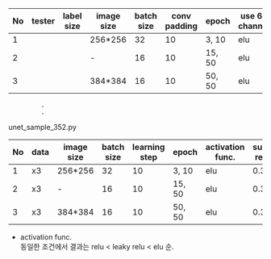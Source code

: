 | No | tester |label size | image size | batch size | conv padding | epoch  | use 64 channel|activation func. | submit result |
|----|------|-------|------------|------------|---------------|--------|------------------|------------------|---------------|
| 1  |    || 256*256    | 32         | 10            | 3, 10  | elu             |                     |  0.306         |
| 2  |    || -          | 16         | 10            | 15, 50 | elu              |   |0.346         |
| 3  |    || 384*384    | 16         | 10            | 50, 50 | elu              |    |0.336         |
  
    
      
          
             
             .  
             .    
             

unet_sample_352.py 

| No | data | image size | batch size | learning step | epoch  | activation func. | submit result |
|----|------|------------|------------|---------------|--------|------------------|---------------|
| 1  | x3   | 256*256    | 32         | 10            | 3, 10  | elu              | 0.306         |
| 2  | x3   | -          | 16         | 10            | 15, 50 | elu              | 0.346         |
| 3  | x3   | 384*384    | 16         | 10            | 50, 50 | elu              | 0.336         |

- activation func.  
동일한 조건에서 결과는 relu < leaky relu < elu 순.
